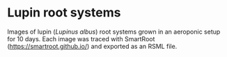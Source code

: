 # Lupin root systems

Images of lupin (*Lupinus albus*) root systems grown in an aeroponic setup for 10 days. Each image was traced with SmartRoot (https://smartroot.github.io/) and exported as an RSML file. 